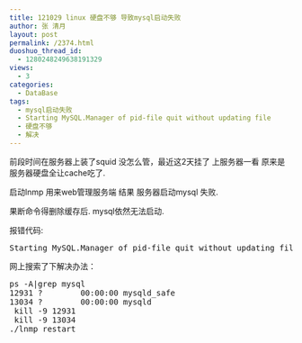```yaml
---
title: 121029 linux 硬盘不够 导致mysql启动失败
author: 张 清月
layout: post
permalink: /2374.html
duoshuo_thread_id:
  - 1280248249638191329
views:
  - 3
categories:
  - DataBase
tags:
  - mysql启动失败
  - Starting MySQL.Manager of pid-file quit without updating file
  - 硬盘不够
  - 解决
---
```

前段时间在服务器上装了squid 没怎么管，最近这2天挂了 上服务器一看 原来是服务器硬盘全让cache吃了.

启动lnmp 用来web管理服务端 结果 服务器启动mysql 失败.

果断命令得删除缓存后. mysql依然无法启动.

报错代码:

<pre>Starting MySQL.Manager of pid-file quit without updating file.[FAILED]
</pre>

网上搜索了下解决办法：

<pre>ps -A|grep mysql
12931 ?        00:00:00 mysqld_safe
13034 ?        00:00:00 mysqld
 kill -9 12931
 kill -9 13034
./lnmp restart
</pre>